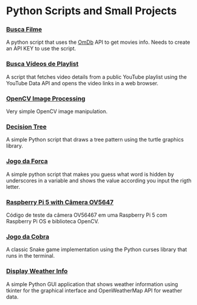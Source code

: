 # Python Scripts and Small Projects

### [Busca Filme](/busca-filme/)
A python script that uses the [OmDb](http://www.omdbapi.com/) API to get movies info. Needs to create an API KEY to use the script.

### [Busca Vídeos de Playlist](/busca-videos-playlist/)
A script that fetches video details from a public YouTube playlist using the YouTube Data API and opens the video links in a web browser.

### [OpenCV Image Processing](/cv-image/)
Very simple OpenCV image manipulation.

### [Decision Tree](/draw-decision-tree/)
A simple Python script that draws a tree pattern using the turtle graphics library.

### [Jogo da Forca](/jogo-forca/)
A simple python script that makes you guess what word is hidden by underscores in a variable and shows the value according you input the rigth letter.

### [Raspberry Pi 5 with Câmera OV5647](/rpi5-camera/)
Código de teste da câmera OV56467 em uma Raspberry Pi 5 com Raspberry Pi OS e biblioteca OpenCV.

### [Jogo da Cobra](/snake-game/)
A classic Snake game implementation using the Python curses library that runs in the terminal.

### [Display Weather Info](/weather-cities-display/)
A simple Python GUI application that shows weather information using tkinter for the graphical interface and OpenWeatherMap API for weather data.